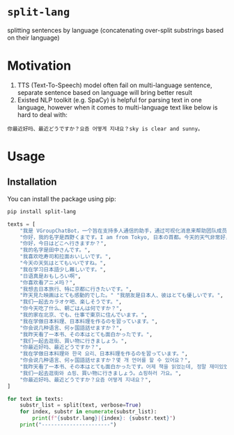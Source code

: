 # `split-lang`

splitting sentences by language (concatenating over-split substrings based on their language)

# Motivation
1. TTS (Text-To-Speech) model often fail on multi-language sentence, separate sentence based on language will bring better result
2. Existed NLP toolkit (e.g. SpaCy) is helpful for parsing text in one language, however when it comes to multi-language text like below is hard to deal with: 

```
你最近好吗、最近どうですか？요즘 어떻게 지내요？sky is clear and sunny。
```

# Usage

## Installation

You can install the package using pip:

```bash
pip install split-lang
```

```python
texts = [
    "我是 VGroupChatBot，一个旨在支持多人通信的助手，通过可视化消息来帮助团队成员更好地交流。我可以帮助团队成员更好地整理和共享信息，特别是在讨论、会议和Brainstorming等情况下。你好我的名字是西野くまですmy name is bob很高兴认识你どうぞよろしくお願いいたします「こんにちは」是什么意思。",
    "你好，我的名字是西野くまです。I am from Tokyo, 日本の首都。今天的天气非常好，sky is clear and sunny。おはようございます、皆さん！我们一起来学习吧。Learning languages can be fun and exciting。昨日はとても忙しかったので、今日は少しリラックスしたいです。Let's take a break and enjoy some coffee。中文、日本語、and English are three distinct languages, each with its own unique charm。希望我们能一起进步，一起成长。Let's keep studying and improving our language skills together. ありがとう！",
    "你好，今日はどこへ行きますか？",
    "我的名字是田中さんです。",
    "我喜欢吃寿司和拉面おいしいです。",
    "今天の天気はとてもいいですね。",
    "我在学习日本語少し難しいです。",
    "日语真是おもしろい啊",
    "你喜欢看アニメ吗？",
    "我想去日本旅行、特に京都に行きたいです。",
    "昨天見た映画はとても感動的でした。" "我朋友是日本人、彼はとても優しいです。",
    "我们一起去カラオケ吧、楽しそうです。",
    "你今天吃了什么、朝ごはんは何ですか？",
    "我的家在北京、でも、仕事で東京に住んでいます。",
    "我在学做日本料理、日本料理を作るのを習っています。",
    "你会说几种语言、何ヶ国語話せますか？",
    "我昨天看了一本书、その本はとても面白かったです。",
    "我们一起去逛街、買い物に行きましょう。",
    "你最近好吗、最近どうですか？",
    "我在学做日本料理와 한국 요리、日本料理を作るのを習っています。",
    "你会说几种语言、何ヶ国語話せますか？몇 개 언어를 할 수 있어요？",
    "我昨天看了一本书、その本はとても面白かったです。어제 책을 읽었는데, 정말 재미있었어요。",
    "我们一起去逛街와 쇼핑、買い物に行きましょう。쇼핑하러 가요。",
    "你最近好吗、最近どうですか？요즘 어떻게 지내요？",
]

for text in texts:
    substr_list = split(text, verbose=True)
    for index, substr in enumerate(substr_list):
        print(f"{substr.lang}|{index}: {substr.text}")
    print("----------------------")
```